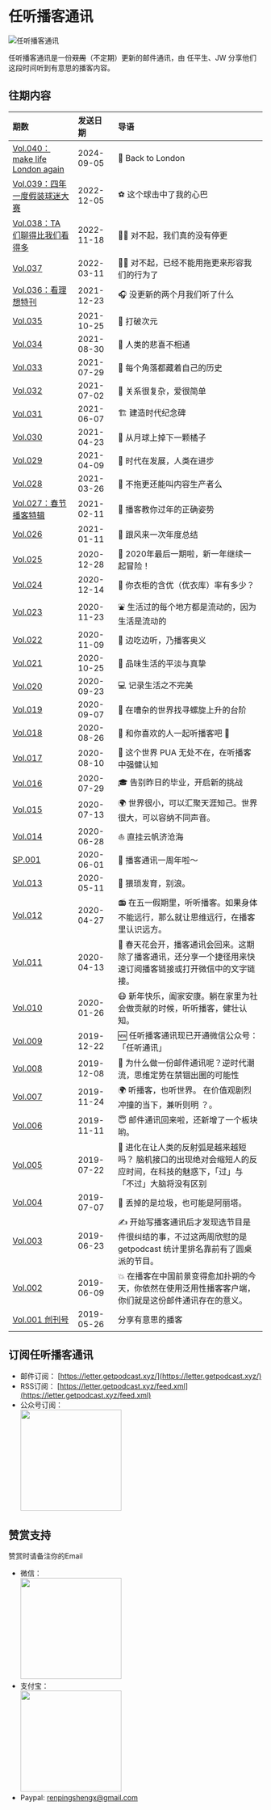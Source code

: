 # 任听播客通讯
![任听播客通讯](https://letter.getpodcast.xyz/img/logo.png)

任听播客通讯是一份~~双周~~（不定期）更新的邮件通讯，由 任平生、JW 分享他们这段时间听到有意思的播客内容。


## 往期内容

| 期数            | 发送日期      | 导语             |
| :------------- | :--------- | :---------------- |
| [Vol.040：make life London again](./letters/040.md) | 2024-09-05 | 🎡 Back to London |
| [Vol.039：四年一度假装球迷大赛](./letters/039.md) | 2022-12-05 | ⚽️ 这个球击中了我的心巴 |
| [Vol.038：TA 们聊得比我们看得多](./letters/038.md) | 2022-11-18 | 🙇‍♂️ 对不起，我们真的没有停更 |
| [Vol.037](./letters/037.md) | 2022-03-11 | 🧎‍♂️ 对不起，已经不能用拖更来形容我们的行为了 |
| [Vol.036：看理想特刊](./letters/036.md) | 2021-12-23 | 🎧 没更新的两个月我们听了什么 |
| [Vol.035](./letters/035.md) | 2021-10-25 | 🤖 打破次元 |
| [Vol.034](./letters/034.md) | 2021-08-30 | 🤡 人类的悲喜不相通 |
| [Vol.033](./letters/033.md) | 2021-07-29 | 📖 每个角落都藏着自己的历史 |
| [Vol.032](./letters/032.md) | 2021-07-02 | 🤘 关系很复杂，爱很简单 |
| [Vol.031](./letters/031.md) | 2021-06-07 | 🏗 建造时代纪念碑 |
| [Vol.030](./letters/030.md) | 2021-04-23 | 🍊 从月球上掉下一颗橘子 |
| [Vol.029](./letters/029.md) | 2021-04-09 | 💾 时代在发展，人类在进步 |
| [Vol.028](./letters/028.md) | 2021-03-26 | 🚃 不拖更还能叫内容生产者么 |
| [Vol.027：春节播客特辑](./letters/027.md) | 2021-02-11 | 🧨 播客教你过年的正确姿势 |
| [Vol.026](./letters/026.md) | 2021-01-11 | 🎇 跟风来一次年度总结 |
| [Vol.025](./letters/025.md) | 2020-12-28 | 🎉 2020年最后一期啦，新一年继续一起冒险！ |
| [Vol.024](./letters/024.md) | 2020-12-14 | 👕 你衣柜的含优（优衣库）率有多少？ |
| [Vol.023](./letters/023.md) | 2020-11-23 | ⛲️ 生活过的每个地方都是流动的，因为生活是流动的 |
| [Vol.022](./letters/022.md) | 2020-11-09 | 🍜 边吃边听，乃播客奥义 |
| [Vol.021](./letters/021.md) | 2020-10-25 | 🧶 品味生活的平淡与真挚 |
| [Vol.020](./letters/020.md) | 2020-09-23 | 💻 记录生活之不完美 |
| [Vol.019](./letters/019.md) | 2020-09-07 | 🐚 在嘈杂的世界找寻螺旋上升的台阶 |
| [Vol.018](./letters/018.md) | 2020-08-26 | 💓 和你喜欢的人一起听播客吧 💓 |
| [Vol.017](./letters/017.md) | 2020-08-10 | 🦊 这个世界 PUA 无处不在，在听播客中强健认知 |
| [Vol.016](./letters/016.md) | 2020-07-29 | 🎓 告别昨日的毕业，开启新的挑战 |
| [Vol.015](./letters/015.md) | 2020-07-13 | 🌍 世界很小，可以汇聚天涯知己。世界很大，可以容纳不同声音。 |
| [Vol.014](./letters/014.md) | 2020-06-28 | ⛵️ 直挂云帆济沧海 |
| [SP.001](./letters/SP.001.md) | 2020-06-01 | 🎂 播客通讯一周年啦～ |
| [Vol.013](./letters/013.md) | 2020-05-11 | 🌊 猥琐发育，别浪。 |
| [Vol.012](./letters/012.md) | 2020-04-27 | 📻 在五一假期里，听听播客。如果身体不能远行，那么就让思维远行，在播客里认识远方。 |
| [Vol.011](./letters/011.md) | 2020-04-13 | 🌻 春天花会开，播客通讯会回来。这期除了播客通讯，还分享一个捷径用来快速订阅播客链接或打开微信中的文字链接。 |
| [Vol.010](./letters/010.md) | 2020-01-26 | 😷 新年快乐，阖家安康。躺在家里为社会做贡献的时候，听听播客，健壮认知。 |
| [Vol.009](./letters/009.md) | 2019-12-22 | 🆕 任听播客通讯现已开通微信公众号：「任听通讯」 |
| [Vol.008](./letters/008.md) | 2019-12-08 | 🤔 为什么做一份邮件通讯呢？逆时代潮流，思维定势在禁锢出圈的可能性 |
| [Vol.007](./letters/007.md) | 2019-11-24 | 🌍 听播客，也听世界。 在价值观剧烈冲撞的当下，兼听则明 ？。 |
| [Vol.006](./letters/006.md) | 2019-11-11 | 😇 邮件通讯回来啦，还新增了一个板块哟。 |
| [Vol.005](./letters/005.md) | 2019-07-22 | 🧠 进化在让人类的反射弧是越来越短吗？ 脑机接口的出现绝对会缩短人的反应时间，在科技的魅惑下，「过」与「不过」大脑将没有区别 |
| [Vol.004](./letters/004.md) | 2019-07-07 | 🚮 丢掉的是垃圾，也可能是阿丽塔。 |
| [Vol.003](./letters/003.md) | 2019-06-23 | ✍️ 开始写播客通讯后才发现选节目是件很纠结的事，不过这两周欣慰的是 getpodcast 统计里排名靠前有了圆桌派的节目。 |
| [Vol.002](./letters/002.md) | 2019-06-09 | 💥 在播客在中国前景变得愈加扑朔的今天，你依然在使用泛用性播客客户端，你们就是这份邮件通讯存在的意义。 |
| [Vol.001 创刊号](./letters/001.md) | 2019-05-26 | 分享有意思的播客 |


## 订阅任听播客通讯

- 邮件订阅： [https://letter.getpodcast.xyz/](https://letter.getpodcast.xyz/)
- RSS订阅： [https://letter.getpodcast.xyz/feed.xml](https://letter.getpodcast.xyz/feed.xml)
- 公众号订阅：  
  <img src="https://getpodcast.xyz/img/gzh.jpg" width="200" />


## 赞赏支持
赞赏时请备注你的Email

- 微信：  
  <img src="https://getpodcast.xyz/src/img/wx-zs.png" width="200" />
- 支付宝：  
  <img src="https://getpodcast.xyz/src/img/zfb-zs.png" width="200" />
- Paypal: renpingshengx@gmail.com
